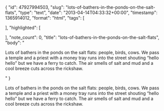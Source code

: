 {
  "id": 47927994503,
  "slug": "lots-of-bathers-in-the-ponds-on-the-salt-flats",
  "type": "text",
  "date": "2013-04-14T04:33:32+00:00",
  "timestamp": 1365914012,
  "format": "html",
  "tags": [

  ],
  "highlighted": [

  ],
  "note_count": 0,
  "title": "lots-of-bathers-in-the-ponds-on-the-salt-flats",
  "body": "<p>Lots of bathers in the ponds on the salt flats: people, birds, cows. We pass a temple and a priest with a money tray runs into the street shouting &ldquo;hello hello&rdquo; but we have a ferry to catch. The air smells of salt and mud and a cool breeze cuts across the rickshaw.</p>"
}

<p>Lots of bathers in the ponds on the salt flats: people, birds, cows. We pass a temple and a priest with a money tray runs into the street shouting &ldquo;hello hello&rdquo; but we have a ferry to catch. The air smells of salt and mud and a cool breeze cuts across the rickshaw.</p>